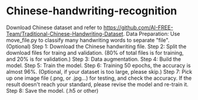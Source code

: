 # Chinese-handwriting-recognition
Download Chinese dataset and refer to https://github.com/AI-FREE-Team/Traditional-Chinese-Handwriting-Dataset.
Data Preparation: Use move_file.py to classify many handwriting words to separate "file". (Optional)
Step 1: Download the Chinese handwriting file.
Step 2: Split the download files for traing and validation. (80% of total files is for training, and 20% is for validation.)
Step 3: Data augmentation.
Step 4: Build the model.
Step 5: Train the model.
Step 6: Training 50 epochs, the accuracy is almost 96%. (Optional, if your dataset is too large, please skip.)
Step 7: Pick up one image file (.png, or .jpg...) for testing, and check the accuracy. If the result doesn't reach your standard, please revise the model and re-train it.
Step 8: Save the model. (.h5 or other)
